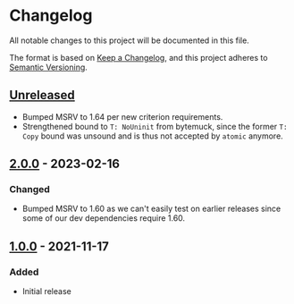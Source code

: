 # Changelog

All notable changes to this project will be documented in this file.

The format is based on [Keep a Changelog](https://keepachangelog.com/en/1.0.0/),
and this project adheres to [Semantic Versioning](https://semver.org/spec/v2.0.0.html).


## [Unreleased]

- Bumped MSRV to 1.64 per new criterion requirements.
- Strengthened bound to `T: NoUninit` from bytemuck, since the former `T: Copy`
  bound was unsound and is thus not accepted by `atomic` anymore.


## [2.0.0] - 2023-02-16

### Changed

- Bumped MSRV to 1.60 as we can't easily test on earlier releases since some of
  our dev dependencies require 1.60.


## [1.0.0] - 2021-11-17

### Added

- Initial release



[Unreleased]: https://github.com/HadrienG2/triple-buffer/compare/v2.0.0...HEAD
[2.0.0]: https://github.com/HadrienG2/triple-buffer/compare/v1.0.0...v2.0.0
[1.0.0]: https://github.com/HadrienG2/triple-buffer/releases/tag/v1.0.0
